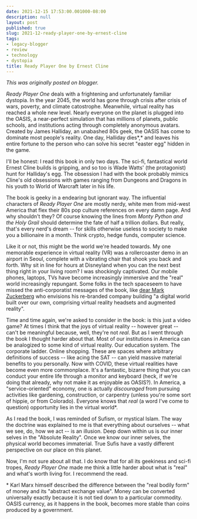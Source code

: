 ```yaml
---
date: 2021-12-15 17:53:00.001000-08:00
description: null
layout: post
published: true
slug: 2021-12-ready-player-one-by-ernest-cline
tags:
- legacy-blogger
- review
- technology
- dystopia
title: Ready Player One by Ernest Cline
---
```



*This was originally posted on blogger.*

*Ready Player One* deals with a frightening and unfortunately familiar dystopia. In the year 2045, the world has gone through crisis after crisis of wars, poverty, and climate catostrophe. Meanwhile, virtual reality has reached a whole new level. Nearly everyone on the planet is plugged into the OASIS, a near-perfect simulation that has millions of planets, public schools, and institutions acting through completely anonymous avatars. Created by James Halliday, an unabashed 80s geek, the OASIS has come to dominate most people's reality. One day, Halliday dies*,* and leaves his entire fortune to the person who can solve his secret "easter egg" hidden in the game.

I'll be honest: I read this book in only two days. The sci-fi, fantastical world Ernest Cline builds is gripping, and so too is Wade Watts' (the protagonist) hunt for Halliday's egg. The obsession I had with the book probably mimics Cline's old obsessions with games ranging from Dungeons and Dragons in his youth to World of Warcraft later in his life.  


The book is geeky in a endearing but ignorant way. The influential characters of *Ready Player One* are mostly nerdy, white men from mid-west America that flex their 80s pop culture references on every damn page. And why shouldn't they? Of course knowing the lines from *Monty Python and the Holy Grail* should determine the fate of half a trillion dollars. But really, that's every nerd's dream -- for skills otherwise useless to society to make you a billionaire in a month. Think crypto, hedge funds, computer science.

Like it or not, this might be the world we're headed towards. My one memorable experience in virtual reality (VR) was a rollercoaster
demo in an airport in Seoul, complete with a vibrating chair that shook
you back and forth. Why sit in line for hours at Disneyland when you can
the next best thing right in your living room? I was shockingly
captivated. Our mobile phones, laptops, TVs have become increasingly
immersive and the "real" world increasingly repungant. Some folks in the tech spaceseem to have missed the anti-corporatist messages of the book, like [dear Mark Zuckerberg](https://www.theguardian.com/technology/video/2021/oct/28/meta-mark-zuckerberg-announces-facebooks-new-name-video) who envisions his re-branded company building "a digital world built over our
own, comprising virtual reality headsets and augmented reality".    


Time and time again, we're asked to consider in the book: is this just a video game? At times I think that the joys of virtual reality -- however great -- can't be meaningful because, well, they're not *real*. But as I went through the book I thought harder about that. Most of our institutions in America can be analogized to some kind of virtual reality. Our education system. The corporate ladder. Online shopping. These are spaces where arbitrary definitions of success -- like acing the SAT -- can yield massive material benefits to you personally. Now with COVID, these virtual realities have become even more commonplace. It's a fantastic, bizarre thing that you can conduct your entire life through a monitor and keyboard (heck, if we're doing that already, why not make it as enjoyable as OASIS?). In America, a "service-oriented" economy, one is actually *discouraged* from pursuing activities like gardening, construction, or carpentry (unless you're some sort of hippie, or from Colorado). Everyone knows that *real* (a word I've come to question) opportunity lies in the virtual world\*.

As I read the book, I was reminded of Sufism, or mystical Islam. The way the doctrine was explained to me is that everything about ourselves -- what we see, do, how we act -- is an illusion. Deep down within us is our inner selves in the "Absolute Reality". Once we know our inner selves, the physical world becomes immaterial. True Sufis have a vastly different perspective on our place on this planet.  


Now, I'm not sure about all that. I do know that for all its geekiness and sci-fi tropes, *Ready Player One* made me think a little harder about what is "real" and what's worth living for. I recommend the read.  


\* Karl Marx himself described the difference between the "real bodily form" of money and its "abstract exchange value". Money can be converted universally exactly because it is not tied down to a particular commodity. OASIS currency, as it happens in the book, becomes more stable than coins produced by a government.  


